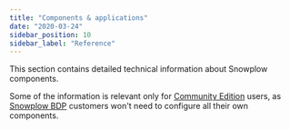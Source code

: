 ```yaml
---
title: "Components & applications"
date: "2020-03-24"
sidebar_position: 10
sidebar_label: "Reference"
---
```


This section contains detailed technical information about Snowplow components.

Some of the information is relevant only for [Community Edition](/docs/get-started/snowplow-community-edition/index.md) users, as [Snowplow BDP](/docs/get-started/snowplow-bdp/index.md) customers won't need to configure all their own components.
